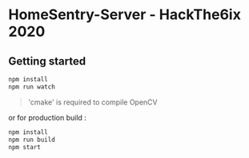 # HomeSentry-Server - HackThe6ix 2020

## Getting started

```sh
npm install
npm run watch
```
> 'cmake' is required to compile OpenCV

or for production build :

```sh
npm install
npm run build
npm start
```
